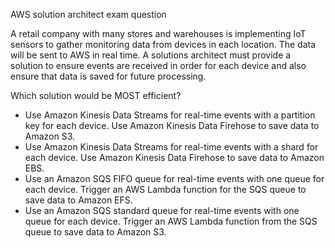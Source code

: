 


AWS solution architect exam question

A retail company with many stores and warehouses is implementing IoT sensors to gather monitoring data from devices in each location. The data will be sent to AWS in real time. A solutions architect must provide a solution to ensure events are received in order for each device and also ensure that data is saved for future processing.

Which solution would be MOST efficient?

* Use Amazon Kinesis Data Streams for real-time events with a partition key for each device. Use Amazon Kinesis Data Firehose to save data to Amazon S3.
* Use Amazon Kinesis Data Streams for real-time events with a shard for each device. Use Amazon Kinesis Data Firehose to save data to Amazon EBS.
* Use an Amazon SQS FIFO queue for real-time events with one queue for each device. Trigger an AWS Lambda function for the SQS queue to save data to Amazon EFS.
* Use an Amazon SQS standard queue for real-time events with one queue for each device. Trigger an AWS Lambda function from the SQS queue to save data to Amazon S3.
